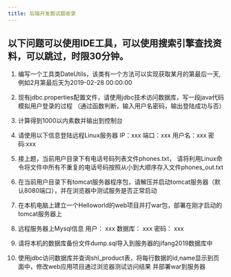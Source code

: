 ```yaml
---
title: 后端开发面试题收录
---
```


## 以下问题可以使用IDE工具，可以使用搜索引擎查找资料，可以跳过，时限30分钟。

1. 编写一个工具类DateUtils，该类有一个方法可以实现获取某月的第最后一天,例如2月第最后天为2019-02-28 00:00:00

2. 现有jdbc.properties配置文件，请使用jdbc技术访问数据库，写一段java代码模拟用户登录的过程
（通过函数判断，输入用户名密码，输出登陆成功与否）

3. 计算得到1000以内素数并输出到控制台

4. 请使用以下信息登陆远程Linux服务器
IP：xxx
端口：xxx
用户名：xxx
密码:xxx

5. 接上题，当前用户目录下有电话号码列表文件phones.txt，
请将利用Linux命令将文件中所有不重复的电话号码按照从小到大顺序存入文件phones_out.txt

6. 在当前用户目录下有tomcat服务器程序包，请解压并启动tomcat服务器（默认8080端口），并在浏览器中测试服务是否正常启动

7. 在本机电脑上建立一个Helloworld的web项目并打war包，部署在刚才启动的tomcat服务器上

8. 远程服务器上Mysql信息
用户：
xxx
数据库：
xxx
密码：
xxx

9. 请将本机的数据库备份文件dump.sql导入到服务器的jifang2019数据库中

10. 使用jdbc访问数据库并查询shl_product表，将每行数据的id,name显示到页面中，修改web应用项目通过浏览器测试访问结果
并部署war到服务器
